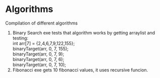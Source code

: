 # Algorithms
Compilation of different algorithms
1. Binary Search exe tests that algorithm works by getting arraylist and testing:<br/>
  int arr[7] = {2,4,6,7,9,122,155}; <br/>
	binaryTarget(arr, 0, 7, 155); <br/>
	binaryTarget(arr, 0, 7, 9);<br/>
	binaryTarget(arr, 0, 7, 6); <br/>
	binaryTarget(arr, 0, 7, 10); <br/>
2. Fibonacci exe gets 10 fibonacci values, it uses recursive funcion. <br/>
